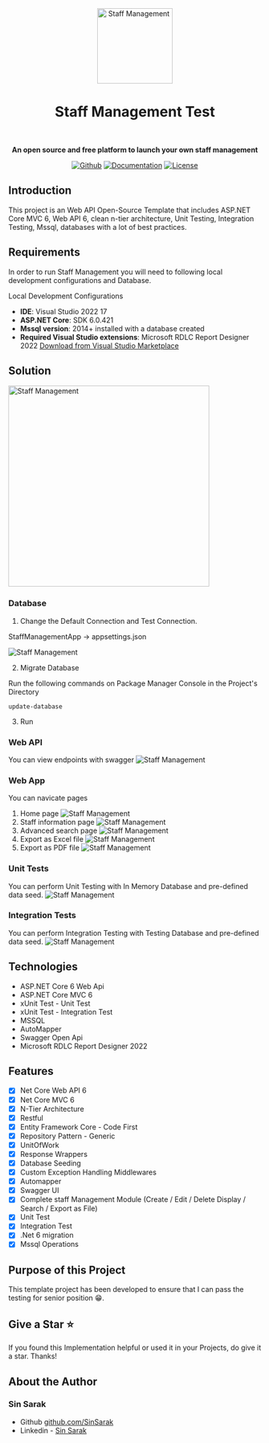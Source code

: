 <div align="center">
<img crossorigin="anonymous" width="150"
src="https://drive.lienuc.com/uc?id=19YCzF8rO6yLY_lzmODCml6sHmM7aRuO8" alt="Staff Management" />
	<h1> Staff Management Test</h1>
	<br>
	<p>
		<b>An open source and free platform to launch your own staff management</b>
	</p>
</div>

<p align="center">
	<a href="https://github.com/SinSarak"><img src="https://img.shields.io/badge/Github-Github-brightgreen" alt="Github"></a>
	<a href="https://www.linkedin.com/in/sarak-sin-04091715b/"><img src="https://img.shields.io/badge/Linkedin-Linkedin-yellowgreen" alt="Documentation"></a>
	<a href="https://t.me/sarakshing"><img src="https://img.shields.io/badge/Telegram-Telegram-green" alt="License"></a>
</p>

## Introduction

This project is an Web API Open-Source Template that includes ASP.NET Core MVC 6, Web API 6, clean n-tier architecture, Unit Testing, Integration Testing, Mssql, databases with a lot of best practices.

## Requirements

In order to run Staff Management you will need to following local development configurations and Database.

Local Development Configurations

- **IDE**: Visual Studio 2022 17
- **ASP.NET Core**: SDK 6.0.421
- **Mssql version**: 2014+ installed with a database created
- **Required Visual Studio extensions**: Microsoft RDLC Report Designer 2022
  [Download from Visual Studio Marketplace](https://marketplace.visualstudio.com/items?itemName=ProBITools.MicrosoftRdlcReportDesignerforVisualStudio2022)

## Solution

<img crossorigin="anonymous" width="400"
src="https://drive.lienuc.com/uc?id=1g3CgOWTNn_eDds9525aoVS7i6HYTfbXs" alt="Staff Management" />

### Database

1. Change the Default Connection and Test Connection.

StaffManagementApp -> appsettings.json

<img crossorigin="anonymous"
src="https://drive.lienuc.com/uc?id=1BF2WCQV8fxI0GFmFn8sDqGVVGAz67r9E" alt="Staff Management" />

2. Migrate Database

Run the following commands on Package Manager Console in the Project's Directory

```
update-database
```

3. Run

### Web API

You can view endpoints with swagger
<img crossorigin="anonymous"
src="https://drive.lienuc.com/uc?id=10mrujvlXgHgL-edHvmWmHjpNaERRAowa" alt="Staff Management" />

### Web App

You can navicate pages

1. Home page
   <img crossorigin="anonymous"
   src="https://drive.lienuc.com/uc?id=1kwMgb5XtetfLjUqZqJrD30VXLcEP7xiN" alt="Staff Management" />
2. Staff information page
   <img crossorigin="anonymous"
   src="https://drive.lienuc.com/uc?id=129UVDuuaAe-ZZoA2bkc4d1QaHcPiLJjA" alt="Staff Management" />
3. Advanced search page
   <img crossorigin="anonymous"
   src="https://drive.lienuc.com/uc?id=1hyxwn7yN7nBeYBcVzatdoQ-es4aHlwq5" alt="Staff Management" />
4. Export as Excel file
   <img crossorigin="anonymous"
   src="https://drive.lienuc.com/uc?id=1Dt_xOfrzf4JwHHO6TT_KJrSHp6gvdUcn" alt="Staff Management" />
5. Export as PDF file
   <img crossorigin="anonymous"
   src="https://drive.lienuc.com/uc?id=1ksfCXvdR0083Gg-CnBGoiUZDMuTcxgzm" alt="Staff Management" />

### Unit Tests

You can perform Unit Testing with In Memory Database and pre-defined data seed.
<img crossorigin="anonymous"
src="https://drive.lienuc.com/uc?id=1gP5K21t8jB2hRjRtSI6lzhX8UGXzvyjL" alt="Staff Management" />

### Integration Tests

You can perform Integration Testing with Testing Database and pre-defined data seed.
<img crossorigin="anonymous"
src="https://drive.lienuc.com/uc?id=1sbq_6Lqzi1DBpKCPW9B9Yp-fZK56ULLd" alt="Staff Management" />

## Technologies

- ASP.NET Core 6 Web Api
- ASP.NET Core MVC 6
- xUnit Test - Unit Test
- xUnit Test - Integration Test
- MSSQL
- AutoMapper
- Swagger Open Api
- Microsoft RDLC Report Designer 2022

## Features

- [x] Net Core Web API 6
- [x] Net Core MVC 6
- [x] N-Tier Architecture
- [x] Restful
- [x] Entity Framework Core - Code First
- [x] Repository Pattern - Generic
- [x] UnitOfWork
- [x] Response Wrappers
- [x] Database Seeding
- [x] Custom Exception Handling Middlewares
- [x] Automapper
- [x] Swagger UI
- [x] Complete staff Management Module (Create / Edit / Delete Display / Search / Export as File)
- [x] Unit Test
- [x] Integration Test
- [x] .Net 6 migration
- [x] Mssql Operations

## Purpose of this Project

This template project has been developed to ensure that I can pass the testing for senior position 😁.

## Give a Star ⭐️

If you found this Implementation helpful or used it in your Projects, do give it a star. Thanks!

## About the Author

### Sin Sarak

- Github [github.com/SinSarak](https://github.com/SinSarak)
- Linkedin - [Sin Sarak](https://www.linkedin.com/in/sarak-sin-04091715b/)
